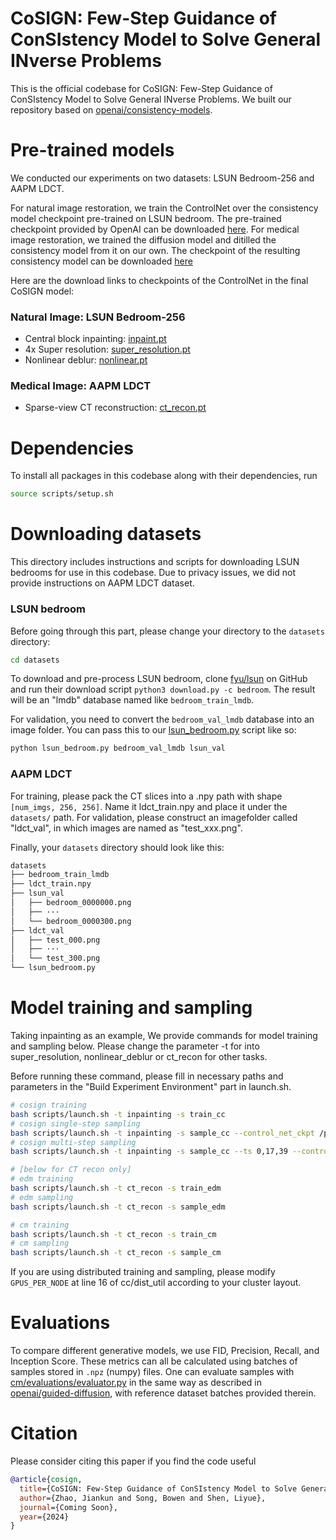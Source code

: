# CoSIGN: Few-Step Guidance of ConSIstency Model to Solve General INverse Problems

This is the official codebase for CoSIGN: Few-Step Guidance of ConSIstency Model to Solve General INverse Problems. We built our repository based on  [openai/consistency-models](https://github.com/openai/consistency_models).

# Pre-trained models

We conducted our experiments on two datasets: LSUN Bedroom-256 and AAPM LDCT.

For natural image restoration, we train the ControlNet over the consistency model checkpoint pre-trained on LSUN bedroom. The pre-trained checkpoint provided by OpenAI can be downloaded [here](https://openaipublic.blob.core.windows.net/consistency/cd_bedroom256_lpips.pt). For medical image restoration, we trained the diffusion model and ditilled the consistency model from it on our own. The checkpoint of the resulting consistency model can be downloaded [here](https://drive.google.com/file/d/1j17aTgmfyEBqGvkgS1Yy7VAdYK8uLXDg/view?usp=sharing)

Here are the download links to checkpoints of the ControlNet in the final CoSIGN model:

### Natural Image: LSUN Bedroom-256

 * Central block inpainting: [inpaint.pt](https://drive.google.com/file/d/1pgOzYEeFrzsx2RdP0uLJ8Vw7Sn1_Wjaf/view?usp=sharing)
 * 4x Super resolution: [super_resolution.pt](https://drive.google.com/file/d/1MI0F62YTfdD77d07OJoAslSY1LMiPN_U/view?usp=sharing)
 * Nonlinear deblur: [nonlinear.pt](https://drive.google.com/file/d/1aO4-RnqasbP5Y96dhRt3AgIirElAq8b5/view?usp=sharing)

### Medical Image: AAPM LDCT

 * Sparse-view CT reconstruction: [ct_recon.pt](https://drive.google.com/file/d/1rnTcR_b-S1QOWaeJ7SX60BQwvEr4fg45/view?usp=sharing)

# Dependencies

To install all packages in this codebase along with their dependencies, run
```bash
source scripts/setup.sh
```

# Downloading datasets

This directory includes instructions and scripts for downloading LSUN bedrooms for use in this codebase. Due to privacy issues, we did not provide instructions on AAPM LDCT dataset.

### LSUN bedroom

Before going through this part, please change your directory to the `datasets` directory:
```bash
cd datasets
```

To download and pre-process LSUN bedroom, clone [fyu/lsun](https://github.com/fyu/lsun) on GitHub and run their download script `python3 download.py -c bedroom`. The result will be an "lmdb" database named like `bedroom_train_lmdb`.

For validation, you need to convert the `bedroom_val_lmdb` database into an image folder. You can pass this to our [lsun_bedroom.py](lsun_bedroom.py) script like so:

```bash
python lsun_bedroom.py bedroom_val_lmdb lsun_val
```

### AAPM LDCT

For training, please pack the CT slices into a .npy path with shape `[num_imgs, 256, 256]`. Name it ldct_train.npy and place it under the `datasets/` path. For validation, please construct an imagefolder called "ldct_val", in which images are named as "test_xxx.png".

Finally, your `datasets` directory should look like this:
```bash
datasets
├── bedroom_train_lmdb
├── ldct_train.npy
├── lsun_val
│   ├── bedroom_0000000.png
│   ├── ···
│   └── bedroom_0000300.png
├── ldct_val
│   ├── test_000.png
│   ├── ···
│   └── test_300.png
└── lsun_bedroom.py
```

# Model training and sampling

Taking inpainting as an example, We provide commands for model training and sampling below. Please change the parameter -t for into super_resolution, nonlinear_deblur or ct_recon for other tasks.

Before running these command, please fill in necessary paths and parameters in the "Build Experiment Environment" part in launch.sh.

```bash
# cosign training
bash scripts/launch.sh -t inpainting -s train_cc
# cosign single-step sampling
bash scripts/launch.sh -t inpainting -s sample_cc --control_net_ckpt /path/to/ckpt
# cosign multi-step sampling
bash scripts/launch.sh -t inpainting -s sample_cc --ts 0,17,39 --control_net_ckpt /path/to/ckpt [--hard_constraint]

# [below for CT recon only]
# edm training
bash scripts/launch.sh -t ct_recon -s train_edm
# edm sampling 
bash scripts/launch.sh -t ct_recon -s sample_edm

# cm training
bash scripts/launch.sh -t ct_recon -s train_cm
# cm sampling
bash scripts/launch.sh -t ct_recon -s sample_cm
```

If you are using distributed training and sampling, please modify `GPUS_PER_NODE` at line 16 of cc/dist_util according to your cluster layout. 

# Evaluations

To compare different generative models, we use FID, Precision, Recall, and Inception Score. These metrics can all be calculated using batches of samples stored in `.npz` (numpy) files. One can evaluate samples with [cm/evaluations/evaluator.py](evaluations/evaluator.py) in the same way as described in [openai/guided-diffusion](https://github.com/openai/guided-diffusion), with reference dataset batches provided therein.

# Citation

Please consider citing this paper if you find the code useful

```bibtex
@article{cosign,
  title={CoSIGN: Few-Step Guidance of ConSIstency Model to Solve General INverse Problems},
  author={Zhao, Jiankun and Song, Bowen and Shen, Liyue},
  journal={Coming Soon},
  year={2024}
}
```
